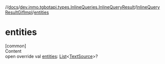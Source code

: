 //[docs](../../../index.md)/[dev.inmo.tgbotapi.types.InlineQueries.InlineQueryResult](../index.md)/[InlineQueryResultGifImpl](index.md)/[entities](entities.md)



# entities  
[common]  
Content  
open override val [entities](entities.md): [List](https://kotlinlang.org/api/latest/jvm/stdlib/kotlin.collections/-list/index.html)<[TextSource](../../dev.inmo.tgbotapi.CommonAbstracts/-text-source/index.md)>?  



